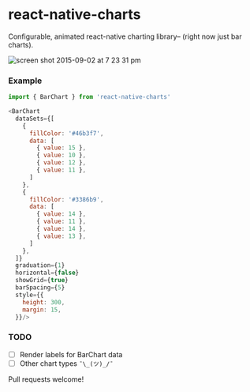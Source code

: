 # react-native-charts
Configurable, animated react-native charting library– (right now just bar charts). 

![screen shot 2015-09-02 at 7 23 31 pm](https://cloud.githubusercontent.com/assets/1638987/9647197/8ec828e0-51a8-11e5-8257-35986fa76bf5.png)
  

### Example
```javascript
import { BarChart } from 'react-native-charts'

<BarChart
  dataSets={[
    { 
      fillColor: '#46b3f7', 
      data: [
        { value: 15 },
        { value: 10 },
        { value: 12 },
        { value: 11 },
      ]
    },
    { 
      fillColor: '#3386b9', 
      data: [
        { value: 14 },
        { value: 11 },
        { value: 14 },
        { value: 13 },
      ]
    },
  ]}
  graduation={1}
  horizontal={false}
  showGrid={true}
  barSpacing={5}
  style={{
    height: 300,
    margin: 15,
  }}/>
```

### TODO
- [ ] Render labels for BarChart data
- [ ] Other chart types `¯\_(ツ)_/¯`

Pull requests welcome!
